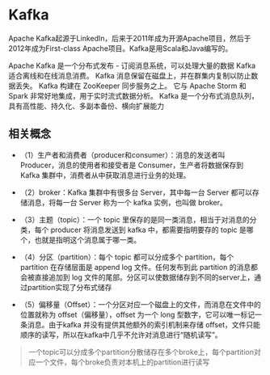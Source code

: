 # Kafka

Apache Kafka起源于LinkedIn，后来于2011年成为开源Apache项目，然后于2012年成为First-class Apache项目。Kafka是用Scala和Java编写的。

Apache Kafka 是一个分布式发布 - 订阅消息系统，可以处理大量的数据 Kafka 适合离线和在线消息消费。 Kafka 消息保留在磁盘上，并在群集内复制以防止数据丢失。 Kafka 构建在
ZooKeeper 同步服务之上。 它与 Apache Storm 和 Spark 非常好地集成，用于实时流式数据分析。 Kafka 是一个分布式消息队列，具有高性能、持久化、多副本备份、横向扩展能力

## 相关概念

- （1）生产者和消费者（producer和consumer）：消息的发送者叫 Producer，消息的使用者和接受者是 Consumer，生产者将数据保存到 Kafka
  集群中，消费者从中获取消息进行业务的处理。

- （2）broker：Kafka 集群中有很多台 Server，其中每一台 Server 都可以存储消息，将每一台 Server 称为一个 kafka 实例，也叫做 broker。

- （3）主题（topic）：一个 topic 里保存的是同一类消息，相当于对消息的分类，每个 producer 将消息发送到 kafka 中，都需要指明要存的 topic
  是哪个，也就是指明这个消息属于哪一类。

- （4）分区（partition）：每个 topic 都可以分成多个 partition，每个 partition 在存储层面是 append log 文件。任何发布到此 partition
  的消息都会被直接追加到 log 文件的尾部。分区可以使数据储存到不同的server上，通过partition实现了分布式储存

- （5）偏移量（Offset）：一个分区对应一个磁盘上的文件，而消息在文件中的位置就称为 offset（偏移量），offset 为一个 long 型数字，它可以唯一标记一条消息。由于kafka
  并没有提供其他额外的索引机制来存储 offset，文件只能顺序的读写，所以在kafka中几乎不允许对消息进行“随机读写”。

> 一个topic可以分成多个partition分散储存在多个broke上，每个partition对应一个文件，每个broke负责对本机上的partition进行读写